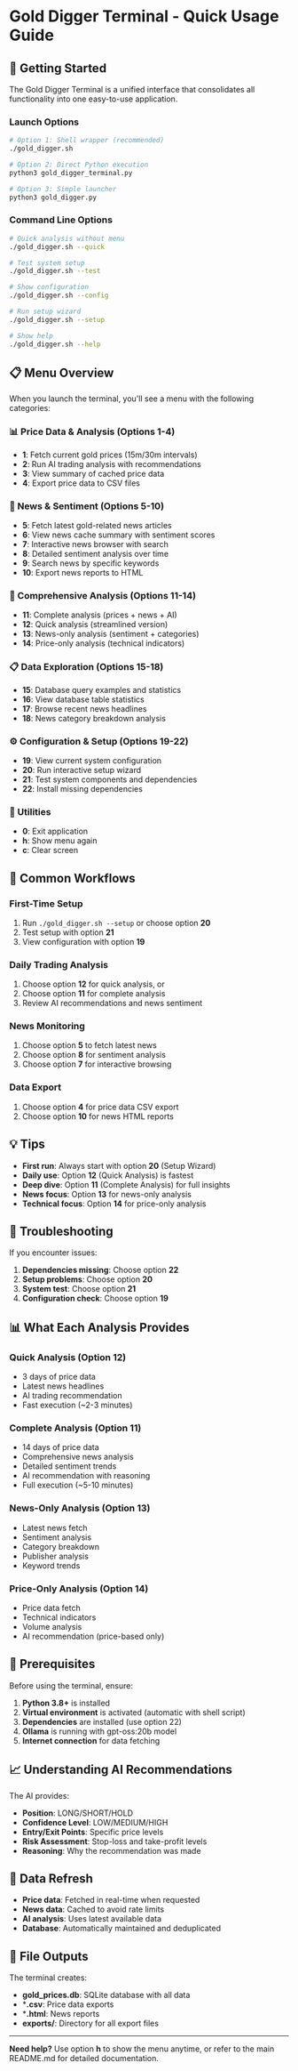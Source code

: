 # Gold Digger Terminal - Quick Usage Guide

## 🚀 Getting Started

The Gold Digger Terminal is a unified interface that consolidates all functionality into one easy-to-use application.

### Launch Options

```bash
# Option 1: Shell wrapper (recommended)
./gold_digger.sh

# Option 2: Direct Python execution
python3 gold_digger_terminal.py

# Option 3: Simple launcher
python3 gold_digger.py
```

### Command Line Options

```bash
# Quick analysis without menu
./gold_digger.sh --quick

# Test system setup
./gold_digger.sh --test

# Show configuration
./gold_digger.sh --config

# Run setup wizard
./gold_digger.sh --setup

# Show help
./gold_digger.sh --help
```

## 📋 Menu Overview

When you launch the terminal, you'll see a menu with the following categories:

### 📊 Price Data & Analysis (Options 1-4)
- **1**: Fetch current gold prices (15m/30m intervals)
- **2**: Run AI trading analysis with recommendations
- **3**: View summary of cached price data
- **4**: Export price data to CSV files

### 📰 News & Sentiment (Options 5-10)
- **5**: Fetch latest gold-related news articles
- **6**: View news cache summary with sentiment scores
- **7**: Interactive news browser with search
- **8**: Detailed sentiment analysis over time
- **9**: Search news by specific keywords
- **10**: Export news reports to HTML

### 🤖 Comprehensive Analysis (Options 11-14)
- **11**: Complete analysis (prices + news + AI)
- **12**: Quick analysis (streamlined version)
- **13**: News-only analysis (sentiment + categories)
- **14**: Price-only analysis (technical indicators)

### 📋 Data Exploration (Options 15-18)
- **15**: Database query examples and statistics
- **16**: View database table statistics
- **17**: Browse recent news headlines
- **18**: News category breakdown analysis

### ⚙️ Configuration & Setup (Options 19-22)
- **19**: View current system configuration
- **20**: Run interactive setup wizard
- **21**: Test system components and dependencies
- **22**: Install missing dependencies

### 🔧 Utilities
- **0**: Exit application
- **h**: Show menu again
- **c**: Clear screen

## 🎯 Common Workflows

### First-Time Setup
1. Run `./gold_digger.sh --setup` or choose option **20**
2. Test setup with option **21**
3. View configuration with option **19**

### Daily Trading Analysis
1. Choose option **12** for quick analysis, or
2. Choose option **11** for complete analysis
3. Review AI recommendations and news sentiment

### News Monitoring
1. Choose option **5** to fetch latest news
2. Choose option **8** for sentiment analysis
3. Choose option **7** for interactive browsing

### Data Export
1. Choose option **4** for price data CSV export
2. Choose option **10** for news HTML reports

## 💡 Tips

- **First run**: Always start with option **20** (Setup Wizard)
- **Daily use**: Option **12** (Quick Analysis) is fastest
- **Deep dive**: Option **11** (Complete Analysis) for full insights
- **News focus**: Option **13** for news-only analysis
- **Technical focus**: Option **14** for price-only analysis

## 🔧 Troubleshooting

If you encounter issues:

1. **Dependencies missing**: Choose option **22**
2. **Setup problems**: Choose option **20**
3. **System test**: Choose option **21**
4. **Configuration check**: Choose option **19**

## 📊 What Each Analysis Provides

### Quick Analysis (Option 12)
- 3 days of price data
- Latest news headlines
- AI trading recommendation
- Fast execution (~2-3 minutes)

### Complete Analysis (Option 11)
- 14 days of price data
- Comprehensive news analysis
- Detailed sentiment trends
- AI recommendation with reasoning
- Full execution (~5-10 minutes)

### News-Only Analysis (Option 13)
- Latest news fetch
- Sentiment analysis
- Category breakdown
- Publisher analysis
- Keyword trends

### Price-Only Analysis (Option 14)
- Price data fetch
- Technical indicators
- Volume analysis
- AI recommendation (price-based only)

## 🚨 Prerequisites

Before using the terminal, ensure:

1. **Python 3.8+** is installed
2. **Virtual environment** is activated (automatic with shell script)
3. **Dependencies** are installed (use option 22)
4. **Ollama** is running with gpt-oss:20b model
5. **Internet connection** for data fetching

## 📈 Understanding AI Recommendations

The AI provides:
- **Position**: LONG/SHORT/HOLD
- **Confidence Level**: LOW/MEDIUM/HIGH
- **Entry/Exit Points**: Specific price levels
- **Risk Assessment**: Stop-loss and take-profit levels
- **Reasoning**: Why the recommendation was made

## 🔄 Data Refresh

- **Price data**: Fetched in real-time when requested
- **News data**: Cached to avoid rate limits
- **AI analysis**: Uses latest available data
- **Database**: Automatically maintained and deduplicated

## 💾 File Outputs

The terminal creates:
- **gold_prices.db**: SQLite database with all data
- ***.csv**: Price data exports
- ***.html**: News reports
- **exports/**: Directory for all export files

---

**Need help?** Use option **h** to show the menu anytime, or refer to the main README.md for detailed documentation.